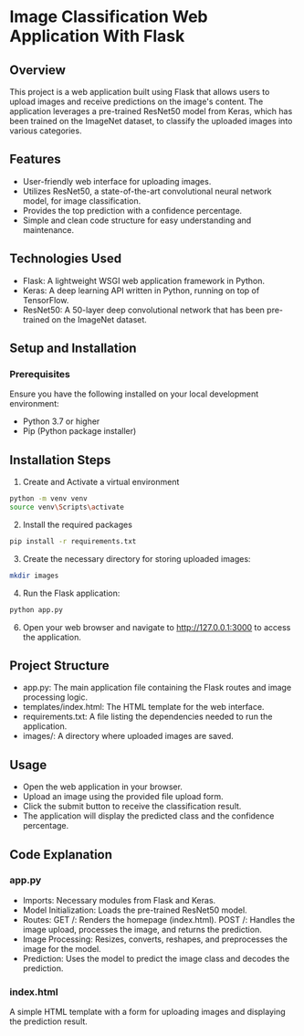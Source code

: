 # Image Classification Web Application With Flask

## Overview

This project is a web application built using Flask that allows users to upload images and receive predictions on the image's content. The application leverages a pre-trained ResNet50 model from Keras, which has been trained on the ImageNet dataset, to classify the uploaded images into various categories.

## Features

* User-friendly web interface for uploading images.
* Utilizes ResNet50, a state-of-the-art convolutional neural network model, for image classification.
* Provides the top prediction with a confidence percentage.
* Simple and clean code structure for easy understanding and maintenance.

## Technologies Used

* Flask: A lightweight WSGI web application framework in Python.
* Keras: A deep learning API written in Python, running on top of TensorFlow.
* ResNet50: A 50-layer deep convolutional network that has been pre-trained on the ImageNet dataset.

## Setup and Installation
### Prerequisites
Ensure you have the following installed on your local development environment:

* Python 3.7 or higher
* Pip (Python package installer)

## Installation Steps

1. Create and Activate a virtual environment
``` bash
python -m venv venv
source venv\Scripts\activate

```

2. Install the required packages
``` bash
pip install -r requirements.txt
```

3. Create the necessary directory for storing uploaded images:
``` bash
mkdir images
```

4. Run the Flask application:
``` bash
python app.py
```
6. Open your web browser and navigate to http://127.0.0.1:3000 to access the application.

## Project Structure

* app.py: The main application file containing the Flask routes and image processing logic.
* templates/index.html: The HTML template for the web interface.
* requirements.txt: A file listing the dependencies needed to run the application.
* images/: A directory where uploaded images are saved.

## Usage

* Open the web application in your browser.
* Upload an image using the provided file upload form.
* Click the submit button to receive the classification result.
* The application will display the predicted class and the confidence percentage.

## Code Explanation

### app.py
* Imports: Necessary modules from Flask and Keras.
* Model Initialization: Loads the pre-trained ResNet50 model.
* Routes:
GET /: Renders the homepage (index.html).
POST /: Handles the image upload, processes the image, and returns the prediction.
* Image Processing: Resizes, converts, reshapes, and preprocesses the image for the model.
* Prediction: Uses the model to predict the image class and decodes the prediction.

### index.html

A simple HTML template with a form for uploading images and displaying the prediction result.